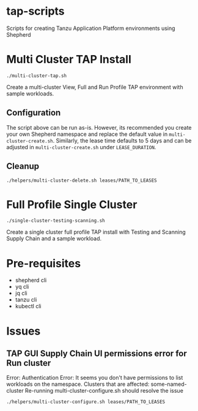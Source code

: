 # tap-scripts
Scripts for creating Tanzu Application Platform environments using Shepherd



# Multi Cluster TAP Install
```
./multi-cluster-tap.sh
```
Create a multi-cluster View, Full and Run Profile TAP environment with sample workloads.

## Configuration
The script above can be run as-is. However, its recommended you create your own Shepherd namespace and replace the default value in `multi-cluster-create.sh`. Similarly, the lease time defaults to 5 days and can be adjusted in `multi-cluster-create.sh` under `LEASE_DURATION`.

## Cleanup
```
./helpers/multi-cluster-delete.sh leases/PATH_TO_LEASES
```
# Full Profile Single Cluster
```
./single-cluster-testing-scanning.sh
```
Create a single cluster full profile TAP install with Testing and Scanning Supply Chain and a sample workload.

# Pre-requisites
- shepherd cli
- yq cli
- jq cli
- tanzu cli
- kubectl cli

# Issues
## TAP GUI Supply Chain UI permissions error for Run cluster
Error: Authentication Error: It seems you don't have permissions to list workloads on the namespace. Clusters that are affected: some-named-cluster
Re-running multi-cluster-configure.sh should resolve the issue

```
./helpers/multi-cluster-configure.sh leases/PATH_TO_LEASES
```